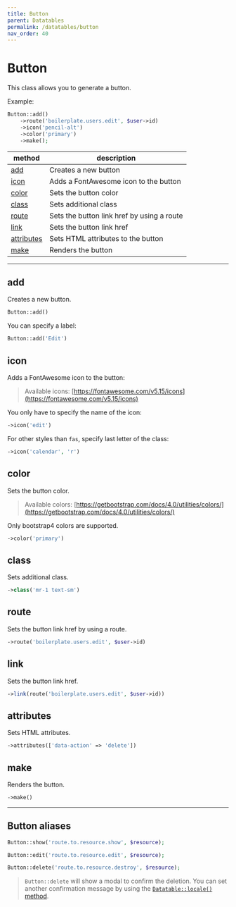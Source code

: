 ```yaml
---
title: Button
parent: Datatables
permalink: /datatables/button
nav_order: 40
---
```


# Button

This class allows you to generate a button.

Example:

```php
Button::add()
    ->route('boilerplate.users.edit', $user->id)
    ->icon('pencil-alt')
    ->color('primary')
    ->make(); 
```

| method | description |
| --- | --- |
| [add](#add) | Creates a new button |
| [icon](#icon) | Adds a FontAwesome icon to the button |
| [color](#color) | Sets the button color |
| [class](#class) | Sets additional class |
| [route](#route) | Sets the button link href by using a route |
| [link](#link) | Sets the button link href |
| [attributes](#attributes) | Sets HTML attributes to the button |
| [make](#make) | Renders the button |

---

## add

Creates a new button.

```php
Button::add()
```

You can specify a label:

```php
Button::add('Edit')
```

## icon

Adds a FontAwesome icon to the button:

> Available icons: [https://fontawesome.com/v5.15/icons](https://fontawesome.com/v5.15/icons)
 
You only have to specify the name of the icon:

```php
->icon('edit')
```

For other styles than `fas`, specify last letter of the class: 

```php
->icon('calendar', 'r')
```

## color

Sets the button color.

> Available colors: [https://getbootstrap.com/docs/4.0/utilities/colors/](https://getbootstrap.com/docs/4.0/utilities/colors/)

Only bootstrap4 colors are supported.

```php
->color('primary')
```

## class

Sets additional class.

```php
->class('mr-1 text-sm')
```

## route

Sets the button link href by using a route.

```php
->route('boilerplate.users.edit', $user->id)
```

## link

Sets the button link href.

```php
->link(route('boilerplate.users.edit', $user->id))
```

## attributes

Sets HTML attributes.

```php
->attributes(['data-action' => 'delete'])
```

## make

Renders the button.

```php
->make()
```

---

## Button aliases

```php
Button::show('route.to.resource.show', $resource);
```

```php
Button::edit('route.to.resource.edit', $resource);
```

```php
Button::delete('route.to.resource.destroy', $resource);
```

> `Button::delete` will show a modal to confirm the deletion. You can set another confirmation message by using the [`Datatable::locale()` method](options#locale).
